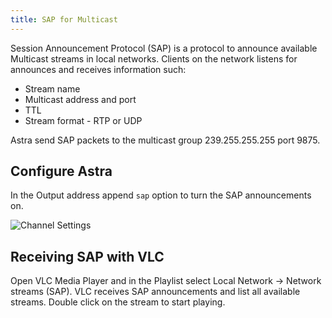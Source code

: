 ```yaml
---
title: SAP for Multicast
---
```


Session Announcement Protocol (SAP) is a protocol to announce available Multicast streams in local networks. Clients on the network listens for announces and receives information such:

- Stream name
- Multicast address and port
- TTL
- Stream format - RTP or UDP

Astra send SAP packets to the multicast group 239.255.255.255 port 9875.

## Configure Astra

In the Output address append `sap` option to turn the SAP announcements on.

![Channel Settings](https://cdn.cesbo.com/help/astra/delivery/broadcasting/sap/channel.png)

## Receiving SAP with VLC

Open VLC Media Player and in the Playlist select Local Network -> Network streams (SAP). VLC receives SAP announcements and list all available streams. Double click on the stream to start playing.
